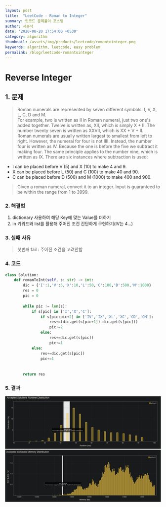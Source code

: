 ```yaml
---
layout: post
title:  "LeetCode - Roman to Integer"
summary: 릿코드 문제풀이 포스팅
author: 서준석
date: '2020-08-20 17:54:00 +0530'
category: algorithm
thumbnail: /assets/img/products/leetcode/romantointeger.png
keywords: algorithm, leetcode, easy problem
permalink: /blog/leetcode-romantointeger
---
```

# Reverse Integer

## 1. 문제
>Roman numerals are represented by seven different symbols: I, V, X, L, C, D and M.<br/>For example, two is written as II in Roman numeral, just two one's added together. Twelve is written as, XII, which is simply X + II. The number twenty seven is written as XXVII, which is XX + V + II.<br/>Roman numerals are usually written largest to smallest from left to right. However, the numeral for four is not IIII. Instead, the number four is written as IV. Because the one is before the five we subtract it making four. The same principle applies to the number nine, which is written as IX. There are six instances where subtraction is used:<br/>
* I can be placed before V (5) and X (10) to make 4 and 9.
* X can be placed before L (50) and C (100) to make 40 and 90. 
* C can be placed before D (500) and M (1000) to make 400 and 900.
>Given a roman numeral, convert it to an integer. Input is guaranteed to be within the range from 1 to 3999.


### 2. 해결법
1. dictionary 사용하여 해당 Key에 맞는 Value를 더하기
2. in 키워드와 list를 활용해 주어진 조건 간단하게 구현하기(IV는 4...) 

### 3. 실패 사유
>첫번째 fail : 주어진 조건을 고려안함


### 4. 코드
```python
class Solution:
    def romanToInt(self, s: str) -> int:
        dic = {'I':1,'V':5,'X':10,'L':50,'C':100,'D':500,'M':1000}
        res = 0
        pic = 0        

        while pic != len(s):
            if s[pic] in ['I','X','C']:                
                if s[pic:pic+2] in ['IV','IX','XL','XC','CD','CM']:
                    res+=(dic.get(s[pic+1])-dic.get(s[pic]))
                    pic+=2
                else:
                    res+=dic.get(s[pic])
                    pic+=1
            else:
                res+=dic.get(s[pic])
                pic+=1
                
        
        return res
```

### 5. 결과
![결과1](../assets/img/products/leetcode/romantointeger_result1.png)
![결과2](../assets/img/products/leetcode/romantointeger_result2.png)
